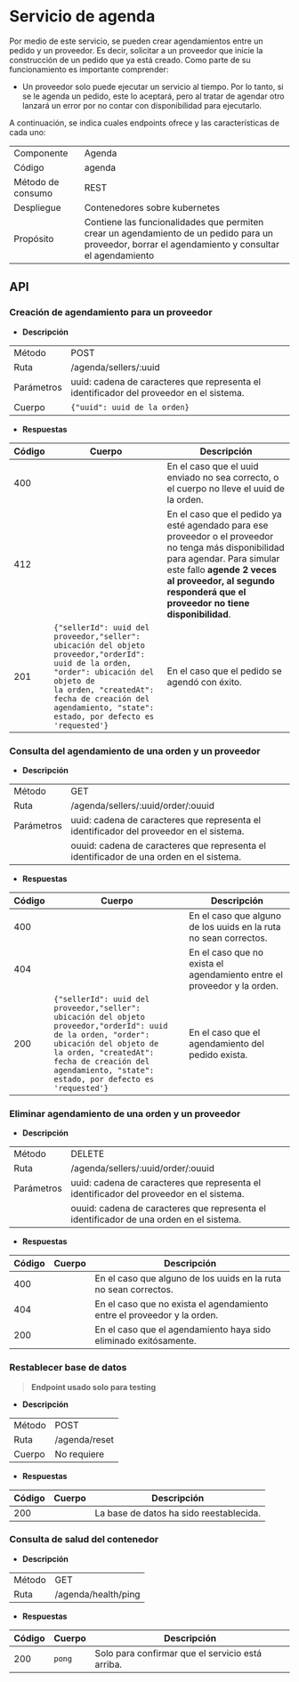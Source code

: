 # Servicio de agenda

Por medio de este servicio, se pueden crear agendamientos entre un pedido y un proveedor. Es decir, solicitar a un proveedor que inicie la construcción de un pedido que ya está creado. Como parte de su funcionamiento es importante comprender:

- Un proveedor solo puede ejecutar un servicio al tiempo. Por lo tanto, si se le agenda un pedido, este lo aceptará, pero al tratar de agendar otro lanzará un error por no contar con disponibilidad para ejecutarlo.

A continuación, se indica cuales endpoints ofrece y las características de cada uno:

|||
| --- | --- |
| Componente | Agenda |
| Código | agenda |
| Método de consumo | REST |
| Despliegue | Contenedores sobre kubernetes |
| Propósito | Contiene las funcionalidades que permiten crear un agendamiento de un pedido para un proveedor, borrar el agendamiento y consultar el agendamiento |

## API

### Creación de agendamiento para un proveedor

* **Descripción**

|||
| --- | --- |
| Método | POST |
| Ruta | /agenda/sellers/:uuid |
| Parámetros | uuid: cadena de caracteres que representa el identificador del proveedor en el sistema. |
| Cuerpo |<code>{"uuid": uuid de la orden}</code> |

* **Respuestas**

| Código | Cuerpo | Descripción |
| --- | --- | --- |
| 400 | | En el caso que el uuid enviado no sea correcto, o el cuerpo no lleve el uuid de la orden. |
| 412 | | En el caso que el pedido ya esté agendado para ese proveedor o el proveedor no tenga más disponibilidad para agendar. Para simular este fallo **agende 2 veces al proveedor, al segundo responderá que el proveedor no tiene disponibilidad**. |
| 201 | <code>{"sellerId": uuid del proveedor,"seller": ubicación del objeto proveedor,"orderId": uuid de la orden, "order": ubicación del objeto de la orden, "createdAt": fecha de creación del agendamiento, "state": estado, por defecto es 'requested'}</code>| En el caso que el pedido se agendó con éxito. |

### Consulta del agendamiento de una orden y un proveedor

* **Descripción**

|||
| --- | --- |
| Método | GET |
| Ruta | /agenda/sellers/:uuid/order/:ouuid |
| Parámetros | uuid: cadena de caracteres que representa el identificador del proveedor en el sistema.|
|            | ouuid: cadena de caracteres que representa el identificador de una orden en el sistema.|

* **Respuestas**

| Código | Cuerpo | Descripción |
| --- | --- | --- |
| 400 | | En el caso que alguno de los uuids en la ruta no sean correctos. |
| 404 | | En el caso que no exista el agendamiento entre el proveedor y la orden. |
| 200 | <code>{"sellerId": uuid del proveedor,"seller": ubicación del objeto proveedor,"orderId": uuid de la orden, "order": ubicación del objeto de la orden, "createdAt": fecha de creación del agendamiento, "state": estado, por defecto es 'requested'}</code>| En el caso que el agendamiento del pedido exista. |

### Eliminar agendamiento de una orden y un proveedor

* **Descripción**

|||
| --- | --- |
| Método | DELETE |
| Ruta | /agenda/sellers/:uuid/order/:ouuid |
| Parámetros | uuid: cadena de caracteres que representa el identificador del proveedor en el sistema.|
|            | ouuid: cadena de caracteres que representa el identificador de una orden en el sistema.|

* **Respuestas**

| Código | Cuerpo | Descripción |
| --- | --- | --- |
| 400 | | En el caso que alguno de los uuids en la ruta no sean correctos. |
| 404 | | En el caso que no exista el agendamiento entre el proveedor y la orden. |
| 200 | | En el caso que el agendamiento haya sido eliminado exitósamente. |

### Restablecer base de datos

> **Endpoint usado solo para testing**

* **Descripción**

|||
| --- | --- |
| Método | POST |
| Ruta | /agenda/reset |
| Cuerpo | No requiere |

* **Respuestas**

| Código | Cuerpo | Descripción |
| --- | --- | --- |
| 200 || La base de datos ha sido reestablecida. |

### Consulta de salud del contenedor

* **Descripción**

|||
| --- | --- |
| Método | GET |
| Ruta | /agenda/health/ping |

* **Respuestas**

| Código | Cuerpo | Descripción |
| --- | --- | --- |
| 200 |  <code>pong</code> | Solo para confirmar que el servicio está arriba. |